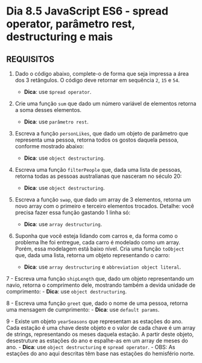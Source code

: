# Dia 8.5 JavaScript ES6 - spread operator, parâmetro rest, destructuring e mais

## REQUISITOS

1. Dado o código abaixo, complete-o de forma que seja impressa a área dos 3 retângulos. O código deve retornar em sequência `2`, `15` e `54`.
    - **Dica**: use s`pread operator`.

2. Crie uma função `sum` que dado um número variável de elementos retorna a soma desses elementos.
    - **Dica**: use `parâmetro rest`.

3. Escreva a função `personLikes`, que dado um objeto de parâmetro que representa uma pessoa, retorna todos os gostos daquela pessoa, conforme mostrado abaixo:
    - **Dica**: use `object destructuring`.

4. Escreva uma função `filterPeople` que, dada uma lista de pessoas, retorna todas as pessoas australianas que nasceram no século 20:
    - **Dica**: use `object destructuring`.

5. Escreva a função `swap`, que dado um array de 3 elementos, retorna um novo array com o primeiro e terceiro elementos trocados. Detalhe: você precisa fazer essa função gastando 1 linha só:
    - **Dica**: use `array destructuring`.

6. Suponha que você esteja lidando com carros e, da forma como o problema lhe foi entregue, cada carro é modelado como um array. Porém, essa modelagem está baixo nível. Cria uma função `toObject` que, dada uma lista, retorna um objeto representando o carro:
    - **Dica**: use `array destructuring` e `abbreviation object literal`.

7 - Escreva uma função `shipLength` que, dado um objeto representando um navio, retorna o comprimento dele, mostrando também a devida unidade de comprimento:
    - **Dica**: use `object destructuring`.

8 - Escreva uma função `greet` que, dado o nome de uma pessoa, retorna uma mensagem de cumprimento:
    - **Dica**: use `default params`.

9 - Existe um objeto `yearSeasons` que representam as estações do ano. Cada estação é uma chave deste objeto e o valor de cada chave é um array de strings, representando os meses daquela estação. A partir deste objeto, desestruture as estações do ano e espalhe-as em um array de meses do ano.
    - **Dica**: use `object destructuring` e `spread operator`.
    - OBS: As estações do ano aqui descritas têm base nas estações do hemisfério norte.